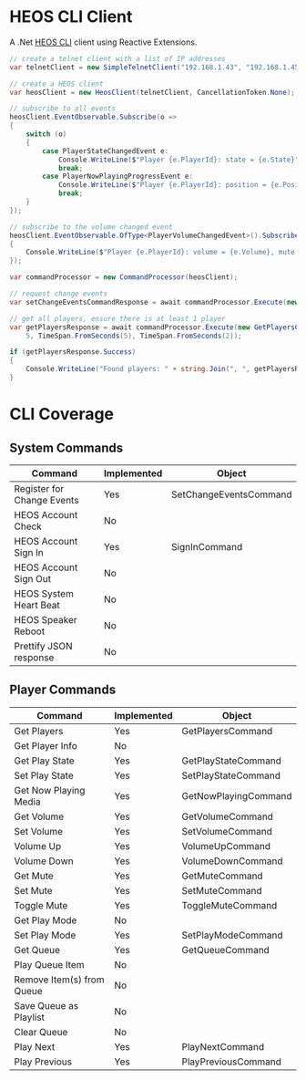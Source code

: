 # HEOS CLI Client

A .Net [HEOS CLI](
https://usa.denon.com/us/product/hometheater/receivers/avrx6300h?docname=HEOS_CLI_PROTOCOL_Specification_290616.pdf) client using Reactive Extensions.



```cs
// create a telnet client with a list of IP addresses
var telnetClient = new SimpleTelnetClient("192.168.1.43", "192.168.1.45", "192.168.1.47");

// create a HEOS client
var heosClient = new HeosClient(telnetClient, CancellationToken.None);

// subscribe to all events
heosClient.EventObservable.Subscribe(o =>
{
    switch (o)
    {
        case PlayerStateChangedEvent e:
            Console.WriteLine($"Player {e.PlayerId}: state = {e.State}");
            break;
        case PlayerNowPlayingProgressEvent e:
            Console.WriteLine($"Player {e.PlayerId}: position = {e.Position}");
            break;
    }
});

// subscribe to the volume changed event
heosClient.EventObservable.OfType<PlayerVolumeChangedEvent>().Subscribe(e =>
{
    Console.WriteLine($"Player {e.PlayerId}: volume = {e.Volume}, mute = {e.Mute}");
});

var commandProcessor = new CommandProcessor(heosClient);

// request change events
var setChangeEventsCommandResponse = await commandProcessor.Execute(new SetChangeEventsCommand(true));

// get all players, ensure there is at least 1 player
var getPlayersResponse = await commandProcessor.Execute(new GetPlayersCommand(), r => r.Any(),
    5, TimeSpan.FromSeconds(5), TimeSpan.FromSeconds(2));

if (getPlayersResponse.Success)
{
    Console.WriteLine("Found players: " + string.Join(", ", getPlayersResponse.Payload.Select(p => p.Name)));
}

```

# CLI Coverage

## System Commands

| Command | Implemented | Object |
| --- | --- | --- |
| Register for Change Events | Yes | SetChangeEventsCommand |
| HEOS Account Check | No |  |
| HEOS Account Sign In | Yes | SignInCommand |
| HEOS Account Sign Out | No |  |
| HEOS System Heart Beat | No |  |
| HEOS Speaker Reboot | No |  |
| Prettify JSON response | No |  |

## Player Commands

| Command | Implemented | Object |
| --- | --- | --- |
| Get Players | Yes | GetPlayersCommand |
| Get Player Info | No |  |
| Get Play State | Yes | GetPlayStateCommand |
| Set Play State | Yes | SetPlayStateCommand |
| Get Now Playing Media | Yes | GetNowPlayingCommand |
| Get Volume | Yes | GetVolumeCommand |
| Set Volume | Yes | SetVolumeCommand |
| Volume Up | Yes | VolumeUpCommand |
| Volume Down | Yes | VolumeDownCommand |
| Get Mute | Yes | GetMuteCommand |
| Set Mute | Yes | SetMuteCommand |
| Toggle Mute | Yes | ToggleMuteCommand |
| Get Play Mode | No |  |
| Set Play Mode | Yes | SetPlayModeCommand |
| Get Queue | Yes | GetQueueCommand |
| Play Queue Item | No |  |
| Remove Item(s) from Queue | No |  |
| Save Queue as Playlist | No |  |
| Clear Queue | No |  |
| Play Next | Yes | PlayNextCommand |
| Play Previous | Yes | PlayPreviousCommand |




